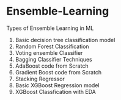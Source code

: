 # Ensemble-Learning
Types of Ensemble Learning in ML
1. Basic decision tree classification model
2. Random Forest Classification
3. Voting ensemble Classifier
4. Bagging Classifier Techniques
5. AdaBoost code from Scratch
6. Gradient Boost code from Scratch
7. Stacking Regressor
8. Basic XGBoost Regression model
9. XGBoost Classfication with EDA
